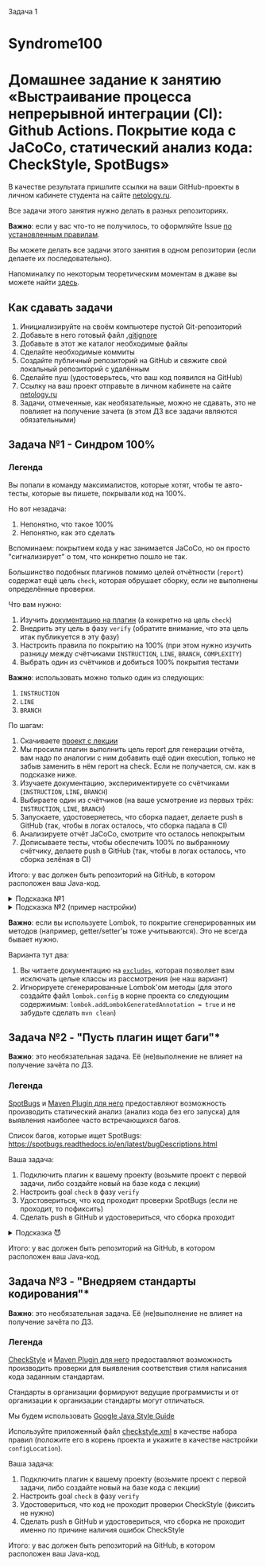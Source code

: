 Задача 1
# Syndrome100

# Домашнее задание к занятию «Выстраивание процесса непрерывной интеграции (CI): Github Actions. Покрытие кода с JaCoCo, статический анализ кода: CheckStyle, SpotBugs»

В качестве результата пришлите ссылки на ваши GitHub-проекты в личном кабинете студента на сайте [netology.ru](https://netology.ru).

Все задачи этого занятия нужно делать в разных репозиториях.

**Важно**: если у вас что-то не получилось, то оформляйте Issue [по установленным правилам](../report-requirements.md).

Вы можете делать все задачи этого занятия в одном репозитории (если делаете их последовательно).

Напоминалку по некоторым теоретическим моментам в джаве вы можете найти [здесь](../tips/tips.md).

## Как сдавать задачи

1. Инициализируйте на своём компьютере пустой Git-репозиторий
1. Добавьте в него готовый файл [.gitignore](../.gitignore)
1. Добавьте в этот же каталог необходимые файлы
1. Сделайте необходимые коммиты
1. Создайте публичный репозиторий на GitHub и свяжите свой локальный репозиторий с удалённым
1. Сделайте пуш (удостоверьтесь, что ваш код появился на GitHub)
1. Ссылку на ваш проект отправьте в личном кабинете на сайте [netology.ru](https://netology.ru)
1. Задачи, отмеченные, как необязательные, можно не сдавать, это не повлияет на получение зачета (в этом ДЗ все задачи являются обязательными)

## Задача №1 - Синдром 100%

### Легенда

Вы попали в команду максималистов, которые хотят, чтобы те авто-тесты, которые вы пишете, покрывали код на 100%.

Но вот незадача:
1. Непонятно, что такое 100%
2. Непонятно, как это сделать

Вспоминаем: покрытием кода у нас занимается JaCoCo, но он просто "сигнализирует" о том, что конкретно пошло не так.

Большинство подобных плагинов помимо целей отчётности (`report`) содержат ещё цель `check`, которая обрушает сборку, если не выполнены определённые проверки.

Что вам нужно:
1. Изучить [документацию на плагин](https://www.eclemma.org/jacoco/trunk/doc/maven.html) (а конкретно на цель `check`)
1. Внедрить эту цель в фазу `verify` (обратите внимание, что эта цель итак публикуется в эту фазу)
1. Настроить правила по покрытию на 100% (при этом нужно изучить разницу между счётчиками `INSTRUCTION`, `LINE`, `BRANCH`, `COMPLEXITY`)
1. Выбрать один из счётчиков и добиться 100% покрытия тестами

**Важно**: использовать можно только один из следующих: 
1. `INSTRUCTION`
1. `LINE`
1. `BRANCH`

По шагам:
1. Скачиваете [проект с лекции](https://github.com/netology-code/javaqa-code/tree/master/2.5_ci)
1. Мы просили плагин выполнить цель report для генерации отчёта, вам надо по аналогии с ним добавить ещё один execution, только не забыв заменить в нём report на check. Если не получается, см. как в подсказке ниже. 
1. Изучаете документацию, экспериментируете со счётчиками (`INSTRUCTION`, `LINE`, `BRANCH`)
1. Выбираете один из счётчиков (на ваше усмотрение из первых трёх: `INSTRUCTION`, `LINE`, `BRANCH`)
1. Запускаете, удостоверяетесь, что сборка падает, делаете push в GitHub (так, чтобы в логах осталось, что сборка падала в CI)
1. Анализируете отчёт JaCoCo, смотрите что осталось непокрытым 
1. Дописываете тесты, чтобы обеспечить 100% по выбранному счётчику, делаете push в GitHub (так, чтобы в логах осталось, что сборка зелёная в CI)

Итого: у вас должен быть репозиторий на GitHub, в котором расположен ваш Java-код.

<details>
  <summary>Подсказка №1</summary>
  
  Не всегда все плагины хорошо документированы. Достаточно часто плагин просто запускает какой-то инструмент. И именно в документации самого инструмента раскрываются значения параметров.
  
  Также и с JaCoCo. Вы можете найти описание счётчиков и их назначения [на странице документации самого инструмента JaCoCo](https://www.jacoco.org/jacoco/trunk/doc/) (не плагина).
  
</details>

<details>
  <summary>Подсказка №2 (пример настройки)</summary>
  
  ```
  <executions>
    ...
    <execution>
      <id>check</id>
      <goals>
        <goal>check</goal>
      </goals>
    </execution>
  </executions>
  <configuration>
    <rules>
      <rule>
        <limits>
          <limit>
            <counter>ВАШ COUNTER</counter>
            <value>COVEREDRATIO</value>
            <minimum>100%</minimum>
          </limit>
        </limits>
      </rule>
    </rules>
  </configuration>
  ```
  
</details>

**Важно**: если вы используете Lombok, то покрытие сгенерированных им методов (например, getter/setter'ы тоже учитываются). Это не всегда бывает нужно.

Варианта тут два:
1. Вы читаете документацию на [`excludes`](https://www.jacoco.org/jacoco/trunk/doc/check-mojo.html#excludes), которая позволяет вам исключать целые классы из рассмотрения (не наш вариант)
1. Игнорируете сгенерированные Lombok'ом методы (для этого создайте файл `lombok.config` в корне проекта со следующим содержимым: `lombok.addLombokGeneratedAnnotation = true` и не забудьте сделать `mvn clean`)

## Задача №2 - "Пусть плагин ищет баги"*

**Важно**: это необязательная задача. Её (не)выполнение не влияет на получение зачёта по ДЗ.

### Легенда

[SpotBugs](https://spotbugs.github.io) и [Maven Plugin для него](https://spotbugs.readthedocs.io/en/latest/maven.html) предоставляют возможность производить статический анализ (анализ кода без его запуска) для выявления наиболее часто встречающихся багов.

Список багов, которые ищет SpotBugs: https://spotbugs.readthedocs.io/en/latest/bugDescriptions.html

Ваша задача:
1. Подключить плагин к вашему проекту (возьмите проект с первой задачи, либо создайте новый на базе кода с лекции)
1. Настроить goal `check` в фазу `verify`
1. Удостовериться, что код проходит проверки SpotBugs (если не проходит, то пофиксить)
1. Сделать push в GitHub и удостовериться, что сборка проходит

<details>
  <summary>Подсказка 😈</summary>
  
  Не обязательно каждый новый плагин должен "валить" сборку. С точки зрения некоторых плагинов всё может быть хорошо (если они не нашли ошибок, на которые настроены).
  
</details>

Итого: у вас должен быть репозиторий на GitHub, в котором расположен ваш Java-код.

## Задача №3 - "Внедряем стандарты кодирования"*

**Важно**: это необязательная задача. Её (не)выполнение не влияет на получение зачёта по ДЗ.

### Легенда

[CheckStyle](https://checkstyle.sourceforge.io/) и [Maven Plugin для него](https://maven.apache.org/plugins/maven-checkstyle-plugin/usage.html) предоставляют возможность производить проверки для выявления соответствия стиля написания кода заданным стандартам.

Стандарты в организации формируют ведущие программисты и от организации к организации стандарты могут отличаться.

Мы будем использовать [Google Java Style Guide](https://checkstyle.sourceforge.io/styleguides/google-java-style-20180523/javaguide.html)

Используйте приложенный файл [checkstyle.xml](assets/checkstyle.xml) в качестве набора правил (положите его в корень проекта и укажите в качестве настройки `configLocation`).

Ваша задача:
1. Подключить плагин к вашему проекту (возьмите проект с первой задачи, либо создайте новый на базе кода с лекции)
1. Настроить goal `check` в фазу `verify`
1. Удостовериться, что код не проходит проверки CheckStyle (фиксить не нужно)
1. Сделать push в GitHub и удостовериться, что сборка не проходит именно по причине наличия ошибок CheckStyle

Итого: у вас должен быть репозиторий на GitHub, в котором расположен ваш Java-код.
